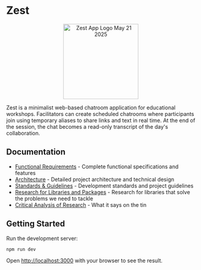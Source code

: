 # Zest

<p align="center">
  <img src="https://github.com/user-attachments/assets/47ef837d-709e-4778-989d-39e0947d155a" alt="Zest App Logo May 21 2025" width="200">
</p>

Zest is a minimalist web-based chatroom application for educational workshops. Facilitators can create scheduled chatrooms where participants join using temporary aliases to share links and text in real time. At the end of the session, the chat becomes a read-only transcript of the day's collaboration.

## Documentation

- [Functional Requirements](docs/FUNCTIONAL.md) - Complete functional specifications and features
- [Architecture](docs/ARCHITECTURE.md) - Detailed project architecture and technical design
- [Standards & Guidelines](docs/CLAUDE.md) - Development standards and project guidelines
- [Research for Libraries and Packages](docs/RESEARCH.md) - Research for libraries that solve the problems we need to tackle
- [Critical Analysis of Research](docs/FLAWS.md) - What it says on the tin

## Getting Started

Run the development server:

```bash
npm run dev
```

Open [http://localhost:3000](http://localhost:3000) with your browser to see the result.
